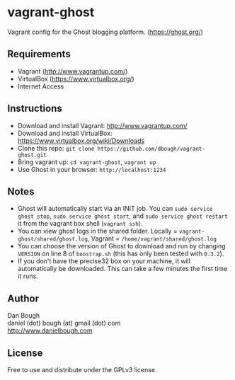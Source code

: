 vagrant-ghost
=============

Vagrant config for the Ghost blogging platform. (https://ghost.org/)

Requirements
------------

- Vagrant (http://www.vagrantup.com/)
- VirtualBox (https://www.virtualbox.org/)
- Internet Access

Instructions
------------

- Download and install Vagrant:  http://www.vagrantup.com/
- Download and install VirtualBox:  https://www.virtualbox.org/wiki/Downloads
- Clone this repo:  `git clone https://github.com/dbough/vagrant-ghost.git`
- Bring vagrant up:  `cd vagrant-ghost`, `vagrant up`
- Use Ghost in your browser: `http://localhost:1234`

Notes
-----

- Ghost will automatically start via an INIT job.  You can `sudo service ghost stop`, `sudo service ghost start`, and `sudo service ghost restart` it from the vagrant box shell (`vagrant ssh`). 
- You can view ghost logs in the shared folder.  Locally = `vagrant-ghost/shared/ghost.log`, Vagrant = `/home/vagrant/shared/ghost.log`
- You can choose the version of Ghost to download and run by changing `VERSION` on line 8 of `boostrap.sh` (this has only been tested with `0.3.2`).
- If you don't have the precise32 box on your machine, it will automatically be downloaded.  This can take a few minutes the first time it runs.

Author
------

Dan Bough  
daniel (dot) bough (at) gmail (dot) com  
http://www.danielbough.com

License
-------

Free to use and distribute under the GPLv3 license.
